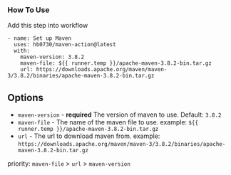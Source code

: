 ### How To Use

Add this step into workflow

```
- name: Set up Maven
  uses: hb0730/maven-action@latest
  with:
    maven-version: 3.8.2
    maven-file: ${{ runner.temp }}/apache-maven-3.8.2-bin.tar.gz
    url: https://downloads.apache.org/maven/maven-3/3.8.2/binaries/apache-maven-3.8.2-bin.tar.gz
```

## Options

- `maven-version` - **required** The version of maven to use. Default: `3.8.2`
- `maven-file` - The name of the maven file to use. example: `${{ runner.temp }}/apache-maven-3.8.2-bin.tar.gz`
- `url` - The url to download maven from. example: `https://downloads.apache.org/maven/maven-3/3.8.2/binaries/apache-maven-3.8.2-bin.tar.gz`

priority: `maven-file` > `url` > `maven-version`

